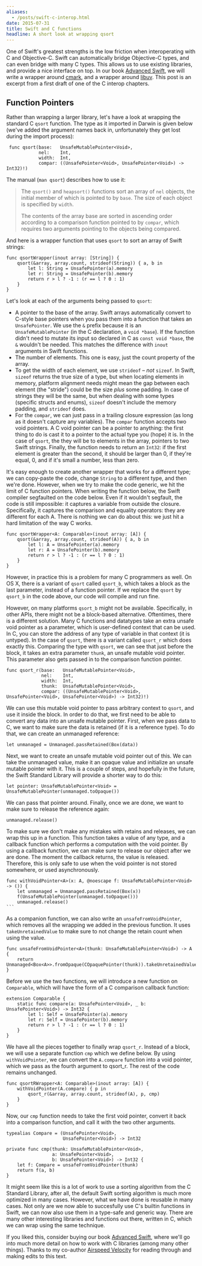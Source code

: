 ```yaml
---
aliases:
  - /posts/swift-c-interop.html
date: 2015-07-31
title: Swift and C functions
headline: A short look at wrapping qsort
---
```



One of Swift's greatest strengths is the low friction when interoperating with C and Objective-C. Swift can automatically bridge Objective-C types, and can even bridge with many C types. This allows us to use existing libraries, and provide a nice interface on top. In our book [Advanced Swift](http://www.objc.io/books/advanced-swift/), we will write a wrapper around [cmark](https://github.com/jgm/cmark), and a wrapper around [libuv](http://libuv.org). This post is an excerpt from a first draft of one of the C interop chapters.

## Function Pointers

Rather than wrapping a larger library, let's have a look at wrapping the standard C `qsort` function. The type as it imported in Darwin is given below (we've added the argument names back in, unfortunately they get lost during the import process):

     func qsort(base:   UnsafeMutablePointer<Void>,
                nel:    Int,
                width:  Int,
                compar: ((UnsafePointer<Void>, UnsafePointer<Void>) -> Int32)!)

The manual (`man qsort`) describes how to use it:

> The `qsort()` and `heapsort()` functions sort an array of `nel` objects, the initial member of which is pointed to by `base`.  The size of each object is specified by `width`.
>
>  The contents of the array base are sorted in ascending order according to a comparison function pointed to by `compar`, which requires two arguments pointing to the objects being compared.

And here is a wrapper function that uses `qsort` to sort an array of Swift strings:

    func qsortWrapper(inout array: [String]) {
        qsort(&array, array.count, strideof(String)) { a, b in
            let l: String = UnsafePointer(a).memory
            let r: String = UnsafePointer(b).memory
            return r > l ? -1 : (r == l ? 0 : 1)
        }
    }

Let's look at each of the arguments being passed to `qsort`:

 - A pointer to the base of the array. Swift arrays automatically convert to C-style base pointers when you pass them into a function that takes an `UnsafePointer`. We use the `&` prefix because it is an `UnsafeMutablePointer` (in the C declaration, a `void *base`). If the function didn't need to mutate its input so declared in C as `const void *base`, the `&` wouldn't be needed. This matches the difference with `inout` arguments in Swift functions.
 - The number of elements. This one is easy, just the count property of the array.
 - To get the width of each element, we use `strideof` – _not_ `sizeof`.  In Swift, `sizeof` returns the true size of a type, but when locating elements in memory, platform alignment needs might mean the gap between each element (the "stride") could be the size _plus_ some padding.  In case of strings they will be the same, but when dealing with some types (specific structs and enums), `sizeof` doesn't include the memory padding, and `strideof` does. 
  - For the `compar`, we can just pass in a trailing closure expression (as long as it doesn't capture any variables).  The `compar` function accepts two void pointers. A C void pointer can be a pointer to anything: the first thing to do is cast it to a pointer to the actual type you (hope) it is. In the case of `qsort`, the they will be to elements in the array, pointers to two Swift strings. Finally, the function needs to return an `Int32`: if the first element is greater than the second, it should be larger than 0, if they're equal, 0, and if it's small a number, less than zero.

It's easy enough to create another wrapper that works for a different type; we can copy-paste the code, change `String` to a different type, and then we're done. However, when we try to make the code generic, we hit the limit of C function pointers. When writing the function below, the Swift compiler segfaulted on the code below. Even if it wouldn't segfault, the code is still impossible: it captures a variable from outside the closure. Specifically, it captures the comparison and equality operators: they are different for each A. There is nothing we can do about this: we just hit a hard limitation of the way C works.

    func qsortWrapper<A: Comparable>(inout array: [A]) {
        qsort(&array, array.count, strideof(A)) { a, b in
            let l: A = UnsafePointer(a).memory
            let r: A = UnsafePointer(b).memory
            return r > l ? -1 : (r == l ? 0 : 1)
        }
    }

However, in practice this is a problem for many C programmers as well. On OS X, there is a variant of `qsort` called `qsort_b`, which takes a block as the last parameter, instead of a function pointer. If we replace the `qsort` by `qsort_b` in the code above, our code will compile and run fine.

However, on many platforms `qsort_b` might not be available. Specifically, in other APIs, there might not be a block-based alternative. Oftentimes, there is a different solution. Many C functions and datatypes take an extra unsafe void pointer as a parameter, which is user-defined context that can be used. In C, you can store the address of any type of variable in that context (it is untyped). In the case of `qsort`, there is a variant called `qsort_r` which does exactly this. Comparing the type with `qsort`, we can see that just before the block, it takes an extra parameter `thunk`, an unsafe mutable void pointer. This parameter also gets passed in to the comparison function pointer.

    func qsort_r(base:   UnsafeMutablePointer<Void>,
                 nel:    Int, 
                 width:  Int, 
                 thunk:  UnsafeMutablePointer<Void>,
                 compar: ((UnsafeMutablePointer<Void>, UnsafePointer<Void>, UnsafePointer<Void>) -> Int32)!)


We can use this mutable void pointer to pass arbitrary context to `qsort`, and use it inside the block. In order to do that, we first need to be able to convert any data into an unsafe mutable pointer. First, when we pass data to C, we want to make sure the data is retained (if it is a reference type). To do that, we can create an unmanaged reference:

    let unmanaged = Unmanaged.passRetained(Box(data))

Next, we want to create an unsafe mutable void pointer out of this. We can take the unmanaged value, make it an opaque value and initialize an unsafe mutable pointer with it. This is a couple of steps, and hopefully in the future, the Swift Standard Library will provide a shorter way to do this:

    let pointer: UnsafeMutablePointer<Void> = UnsafeMutablePointer(unmanaged.toOpaque())

We can pass that pointer around. Finally, once we are done, we want to make sure to release the reference again:

    unmanaged.release()

To make sure we don't make any mistakes with retains and releases, we can wrap this up in a function. This function takes a value of any type, and a callback function which performs a computation with the void pointer. By using a callback function, we can make sure to release our object after we are done. The moment the callback returns, the value is released. Therefore, this is only safe to use when the void pointer is not stored somewhere, or used asynchronously.

    func withVoidPointer<A>(x: A, @noescape f: UnsafeMutablePointer<Void> -> ()) {
        let unmanaged = Unmanaged.passRetained(Box(x))
        f(UnsafeMutablePointer(unmanaged.toOpaque()))
        unmanaged.release()
    ```

As a companion function, we can also write an `unsafeFromVoidPointer`, which removes all the wrapping we added in the previous function. It uses `takeUnretainedValue` to make sure to not change the retain count when using the value.

    func unsafeFromVoidPointer<A>(thunk: UnsafeMutablePointer<Void>) -> A {
        return Unmanaged<Box<A>>.fromOpaque(COpaquePointer(thunk)).takeUnretainedValue().unbox
    }

Before we use the two functions, we will introduce a new function on `Comparable`, which will have the form of a C comparison callback function:

    extension Comparable {
        static func compare(a: UnsafePointer<Void>, _ b: UnsafePointer<Void>) -> Int32 {
            let l: Self = UnsafePointer(a).memory
            let r: Self = UnsafePointer(b).memory
            return r > l ? -1 : (r == l ? 0 : 1)
        }
    }

We have all the pieces together to finally wrap `qsort_r`. Instead of a block, we will use a separate function `cmp` which we define below. By using `withVoidPointer`, we can convert the `A.compare` function into a void pointer, which we pass as the fourth argument to qsort_r. The rest of the code remains unchanged.

    func qsortRWrapper<A: Comparable>(inout array: [A]) {
        withVoidPointer(A.compare) { p in
            qsort_r(&array, array.count, strideof(A), p, cmp)
        }
    }

Now, our `cmp` function needs to take the first void pointer, convert it back into a comparison function, and call it with the two other arguments.

    typealias Compare = (UnsafePointer<Void>, 
                         UnsafePointer<Void>) -> Int32
    
    private func cmp(thunk: UnsafeMutablePointer<Void>,
                     a: UnsafePointer<Void>,
                     b: UnsafePointer<Void>) -> Int32 {
        let f: Compare = unsafeFromVoidPointer(thunk)
        return f(a, b)
    }

It might seem like this is a lot of work to use a sorting algorithm from the C Standard Library, after all, the default Swift sorting algorithm is much more optimized in many cases. However, what we have done is reusable in many cases. Not only are we now able to succesfully use C's builtin functions in Swift, we can now also use them in a type-safe and generic way. There are many other interesting libraries and functions out there, written in C, which we can wrap using the same technique.


If you liked this, consider buying our book [Advanced Swift](http://www.objc.io/books/advanced-swift/), where we'll go into much more detail on how to work with C libraries (among many other things). Thanks to my co-author [Airspeed Velocity](http://airspeedvelocity.net) for reading through and making edits to this text.

